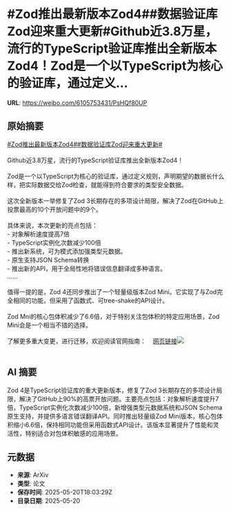 # #Zod推出最新版本Zod4##数据验证库Zod迎来重大更新#Github近3.8万星，流行的TypeScript验证库推出全新版本Zod4！Zod是一个以TypeScript为核心的验证库，通过定义...

**URL**: https://weibo.com/6105753431/PsHQf80UP

## 原始摘要

<a href="https://m.weibo.cn/search?containerid=231522type%3D1%26t%3D10%26q%3D%23Zod%E6%8E%A8%E5%87%BA%E6%9C%80%E6%96%B0%E7%89%88%E6%9C%ACZod4%23&amp;extparam=%23Zod%E6%8E%A8%E5%87%BA%E6%9C%80%E6%96%B0%E7%89%88%E6%9C%ACZod4%23" data-hide=""><span class="surl-text">#Zod推出最新版本Zod4#</span></a><a href="https://m.weibo.cn/search?containerid=231522type%3D1%26t%3D10%26q%3D%23%E6%95%B0%E6%8D%AE%E9%AA%8C%E8%AF%81%E5%BA%93Zod%E8%BF%8E%E6%9D%A5%E9%87%8D%E5%A4%A7%E6%9B%B4%E6%96%B0%23&amp;extparam=%23%E6%95%B0%E6%8D%AE%E9%AA%8C%E8%AF%81%E5%BA%93Zod%E8%BF%8E%E6%9D%A5%E9%87%8D%E5%A4%A7%E6%9B%B4%E6%96%B0%23" data-hide=""><span class="surl-text">#数据验证库Zod迎来重大更新#</span></a><br><br>Github近3.8万星，流行的TypeScript验证库推出全新版本Zod4！<br><br>Zod是一个以TypeScript为核心的验证库，通过定义规则，声明期望的数据长什么样，把实际数据交给Zod检查，就能得到符合要求的类型安全数据。<br><br>这次全新版本一举修复了Zod 3长期存在的多项设计局限，解决了Zod在GitHub上投票最高的10个开放问题中的9个。<br><br>具体来说，本次更新的亮点包括：<br>- 对象解析速度提高7倍<br>- TypeScript实例化次数减少100倍<br>- 推出新系统，可为模式添加强类型元数据。<br>- 原生支持JSON Schema转换<br>- 推出新的API，用于全局性地将错误信息翻译成多种语言。<br>……<br><br>值得一提的是，Zod 4还同步推出了一个轻量级版本Zod Mini。它实现了与Zod完全相同的功能，但采用了函数式、可tree-shake的API设计。<br><br>Zod Mni的核心包体积减少了6.6倍，对于特别关注包体积的特定应用场景，Zod Mini会是一个相当不错的选择。<br><br>了解更多重大变更，进行迁移，欢迎阅读官网指南：<a href="https://weibo.cn/sinaurl?u=https%3A%2F%2Fzod.dev%2Fv4" data-hide=""><span class="url-icon"><img style="width: 1rem;height: 1rem" src="https://h5.sinaimg.cn/upload/2015/09/25/3/timeline_card_small_web_default.png" referrerpolicy="no-referrer"></span><span class="surl-text">网页链接</span></a><img style="" src="https://tvax2.sinaimg.cn/large/006Fd7o3gy1i1m1mbkm2mj30zk0q178s.jpg" referrerpolicy="no-referrer"><br><br>

## AI 摘要

Zod 4是TypeScript验证库的重大更新版本，修复了Zod 3长期存在的多项设计局限，解决了GitHub上90%的高票开放问题。主要亮点包括：对象解析速度提升7倍，TypeScript实例化次数减少100倍，新增强类型元数据系统和JSON Schema原生支持，并提供多语言错误翻译API。同时推出轻量级Zod Mini版本，核心包体积缩小6.6倍，保持相同功能但采用函数式API设计。该版本显著提升了性能和灵活性，特别适合对包体积敏感的应用场景。

## 元数据

- **来源**: ArXiv
- **类型**: 论文
- **保存时间**: 2025-05-20T18:03:29Z
- **目录日期**: 2025-05-20
